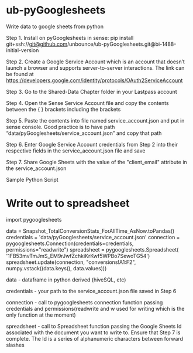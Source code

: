 # ub-pyGooglesheets
Write data to google sheets from python

Step 1. Install on pyGooglesheets in sense: 
pip install git+ssh://git@github.com/unbounce/ub-pyGooglesheets.git@bi-1488-initial-version

Step 2. Create a Google Service Account which is an account that doesn’t launch a browser and supports server-to-server interactions. The link can be found at https://developers.google.com/identity/protocols/OAuth2ServiceAccount

Step 3. Go to the Shared-Data Chapter folder in your Lastpass account

Step 4. Open the Sense Service Account  file and copy the contents between the { } brackets including the brackets	

Step 5. Paste the contents into file named service_account.json and put in sense console. Good practice is to have path “data/pyGooglesheets/service_account.json” and copy that path

Step 6. Enter Google Service Account credentials from Step 2 into their respective fields in the service_account.json file and save

Step 7. Share Google Sheets with the value of  the "client_email" attribute in the service_account.json

Sample Python Script 
# Write out to spreadsheet
import pygooglesheets

data = Snapshot_TotalConversionStats_ForAllTime_AsNow.toPandas()
credentials = 'data/pyGooglesheets/service_account.json'
connection = pygooglesheets.Connection(credentials=credentials,
  permissions="readwrite")
spreadsheet = pygooglesheets.Spreadsheet(
  '1FB53mvTmJmS_EM9rJwfZchkiKrKwf5WPBo7SewoTG54')
spreadsheet.update(connection, "conversions!A1:F2", numpy.vstack((data.keys(), data.values)))

data - dataframe in python derived (hiveSQL, etc)

credentials - your path to the service_account.json file saved in Step 6

connection - call to pygooglesheets connection function passing credentials and permissions(readwrite and w used for writing which is the only function at the moment)

spreadsheet - call to Spreadsheet function passing the Google Sheets Id associated with the document you want to write to. Ensure that Step 7 is complete. The Id is a series of alphanumeric characters between forward slashes

